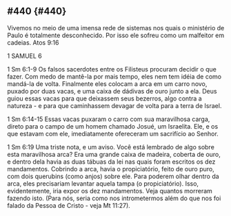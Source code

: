 ## #440 {#440}

Vivemos no meio de uma imensa rede de sistemas nos quais o ministério de Paulo é totalmente desconhecido. Por isso ele sofreu como um malfeitor em cadeias. Atos 9:16

1 SAMUEL 6

1 Sm 6:1-9 Os falsos sacerdotes entre os Filisteus procuram decidir o que fazer. Com medo de mantê-la por mais tempo, eles nem tem idéia de como mandá-la de volta. Finalmente eles colocam a arca em um carro novo, puxado por duas vacas, e uma caixa de dádivas de ouro junto a ela. Deus guiou essas vacas para que deixassem seus bezerros, algo contra a natureza - e para que caminhassem devagar de volta para a terra de Israel.

1 Sm 6:14-15 Essas vacas puxaram o carro com sua maravilhosa carga, direto para o campo de um homem chamado Josué, um Israelita. Ele, e os que estavam com ele, imediatamente ofereceram um sacrifício ao Senhor.

1 Sm 6:19 Uma triste nota, e um aviso. Você está lembrado de algo sobre esta maravilhosa arca? Era uma grande caixa de madeira, coberta de ouro, e dentro dela havia as duas tábuas da lei nas quais foram escritos os dez mandamentos. Cobrindo a arca, havia o propiciatório, feito de ouro puro, com dois querubins (como anjos) sobre ele. Para poderem olhar dentro da arca, eles precisariam levantar aquela tampa (o propiciatório). Isso, evidentemente, iria expor os dez mandamentos. Veja quantos morreram fazendo isto. (Para nós, seria como nos intrometermos além do que nos foi falado da Pessoa de Cristo - veja Mt 11:27).